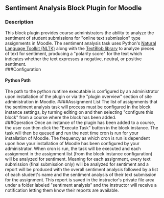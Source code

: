 ## Sentiment Analysis Block Plugin for Moodle

### Description
This block plugin provides course administrators the ability to analyze the sentiment of student submissions for "online text submission" 
type assignments in Moodle.  The sentiment analysis task uses Python's [Natural Language Toolkit (NLTK)](https://www.nltk.org/) along with 
the [TextBlob library](https://textblob.readthedocs.io/en/dev/) to analyze pieces of text for sentiment, producing a "polarity score" for 
the text which indicates whether the text expresses a negative, neutral, or positive sentiment.  
###Configuration
#### Python Path
The path to the python runtime executable is configured by an administrator upon installation of the plugin or via the "plugin overview" section
of site administration in Moodle.
####Assignment List
The list of assignments that the sentiment analysis task will process must be configured in the block instance settings, by turning editing on
and then selecting "configure this block" from a course where the block has been added.  
###Operation
Once an instance of the plugin has been added to a course, the user can then click the "Execute Task" button in the block instance.  The task will
then be queued and run the next time cron is run for your installation of Moodle.  The frequency as which cron is run is dependent upon how your
installation of Moodle has been configured by your administrator.  When cron is run, the task will be executed and each assignment in the assignment list
(from the block instance configuration) will be analyzed for sentiment.  Meaning for each assignment, every text submission (final submission only)
will be analyzed for sentiment and a report will be produced with the overall sentiment analysis followed by a list of each student's name and the sentiment
analysis of their text submission for the assignment.  This report is saved in the instructor's private file area under a folder labeled "sentiment analysis"
and the instructor will receive a notification letting them know their reports are available.
